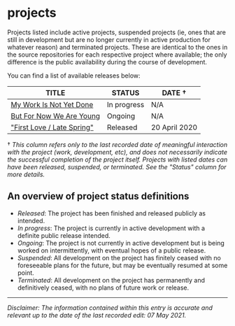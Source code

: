 # projects

Projects listed include active projects, suspended projects (ie, ones that are still in development but are no longer currently in active production for whatever reason) and terminated projects. These are identical to the ones in the source repositories for each respective project where available; the only difference is the public availability during the course of development. 

You can find a list of available releases below:

| TITLE                      | STATUS      | DATE † |
|----------------------------|-------------|--------------------|
| [My Work Is Not Yet Done](https://github.com/spncryn/docs/blob/master/presskits/work.md) | In progress | N/A |
| [But For Now We Are Young](https://github.com/spncryn/docs/blob/master/presskits/young.md) | Ongoing | N/A |
| ["First Love / Late Spring"](https://github.com/spncryn/docs/blob/master/presskits/spring.md) | Released | 20 April 2020 |

† *This column refers only to the last recorded date of meaningful interaction with the project (work, development, etc), and does not necessarily indicate the successful completion of the project itself. Projects with listed dates can have been released, suspended, or terminated. See the "Status" column for more details.*

## An overview of project status definitions

* *Released*: The project has been finished and released publicly as intended.
* *In progress*: The project is currently in active development with a definite public release intended.
* *Ongoing*: The project is not currently in active development but is being worked on intermittently, with eventual hopes of a public release.
* *Suspended*: All development on the project has finitely ceased with no foreseeable plans for the future, but may be eventually resumed at some point.
* *Terminated*: All development on the project has permanently and definitively ceased, with no plans of future work or release.

---

*Disclaimer: The information contained within this entry is accurate and relevant up to the date of the last recorded edit: 07 May 2021.*

 

